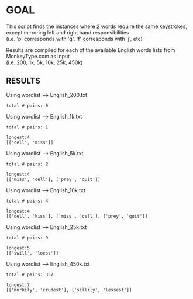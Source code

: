 
# GOAL

This script finds the instances where 2 words require the same keystrokes, except mirroring left and right hand responsibilities           
	(i.e. 'p' corresponds with 'q', 'f' corresponds with 'j', etc)


Results are compiled for each of the available English words lists from MonkeyType.com as input           
	(i.e. 200, 1k, 5k, 10k, 25k, 450k)


## RESULTS



Using wordlist --> English_200.txt

	total # pairs: 0


Using wordlist --> English_1k.txt

	total # pairs: 1

	longest:4
	[['cell', 'miss']]

Using wordlist --> English_5k.txt

	total # pairs: 2

	longest:4
	[['miss', 'cell'], ['prey', 'quit']]

Using wordlist --> English_10k.txt

	total # pairs: 4

	longest:4
	[['dell', 'kiss'], ['miss', 'cell'], ['prey', 'quit']]

Using wordlist --> English_25k.txt

	total # pairs: 9

	longest:5
	[['swill', 'loess']]

Using wordlist --> English_450k.txt

	total # pairs: 357

	longest:7
	[['murkily', 'crudest'], ['sillily', 'lessest']]
